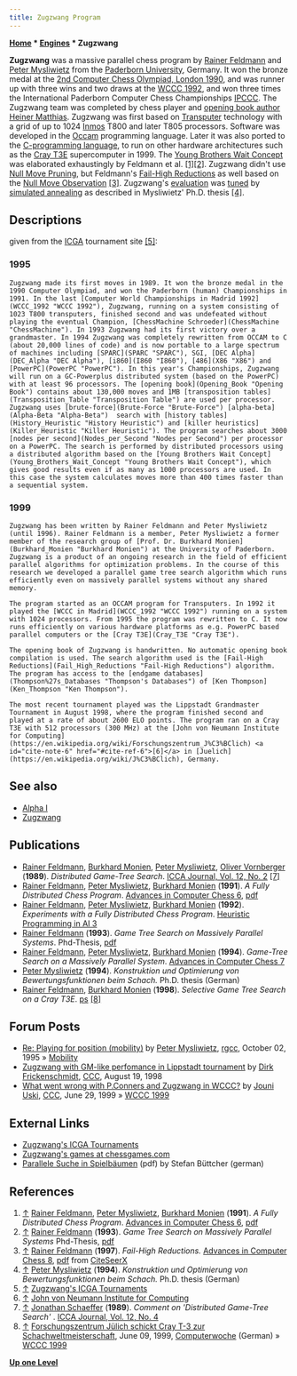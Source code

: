 ```yaml
---
title: Zugzwang Program
---
```

**[Home](Home "Home") \* [Engines](Engines "Engines") \* Zugzwang**


**Zugzwang** was a massive parallel chess program by [Rainer Feldmann](Rainer_Feldmann "Rainer Feldmann") and [Peter Mysliwietz](Peter_Mysliwietz "Peter Mysliwietz") from the [Paderborn University](Paderborn_University "Paderborn University"), Germany. It won the bronze medal at the [2nd Computer Chess Olympiad, London 1990](2nd_Computer_Olympiad#Chess "2nd Computer Olympiad"), and was runner up with three wins and two draws at the [WCCC 1992](WCCC_1992 "WCCC 1992"), and won three times the International Paderborn Computer Chess Championships [IPCCC](IPCCC "IPCCC"). The Zugzwang team was completed by chess player and [opening book author](Category:Opening_Book_Author "Category:Opening Book Author") [Heiner Matthias](Heiner_Matthias "Heiner Matthias"). Zugzwang was first based on [Transputer](Transputer "Transputer") technology with a grid of up to 1024 [Inmos](https://en.wikipedia.org/wiki/Inmos) T800 and later T805 processors. Software was developed in the [Occam](https://en.wikipedia.org/wiki/Occam_%28programming_language%29) programming language. Later it was also ported to the [C-programming language](C "C"), to run on other hardware architectures such as the [Cray T3E](Cray_T3E "Cray T3E") supercomputer in 1999. The [Young Brothers Wait Concept](Young_Brothers_Wait_Concept "Young Brothers Wait Concept") was elaborated exhaustingly by Feldmann et al. <a id="cite-note-1" href="#cite-ref-1">[1]</a><a id="cite-note-2" href="#cite-ref-2">[2]</a>. Zugzwang didn't use [Null Move Pruning](Null_Move_Pruning "Null Move Pruning"), but Feldmann's [Fail-High Reductions](Fail_High_Reductions "Fail-High Reductions") as well based on the [Null Move Observation](Null_Move_Observation "Null Move Observation") <a id="cite-note-3" href="#cite-ref-3">[3]</a>. Zugzwang's [evaluation](Evaluation "Evaluation") was [tuned](Automated_Tuning "Automated Tuning") by [simulated annealing](Simulated_Annealing "Simulated Annealing") as described in Mysliwietz' Ph.D. thesis <a id="cite-note-4" href="#cite-ref-4">[4]</a>.



## Descriptions


given from the [ICGA](ICGA "ICGA") tournament site <a id="cite-note-5" href="#cite-ref-5">[5]</a>:



### 1995



```
Zugzwang made its first moves in 1989. It won the bronze medal in the 1990 Computer Olympiad, and won the Paderborn (human) Championships in 1991. In the last [Computer World Championships in Madrid 1992](WCCC_1992 "WCCC 1992"), Zugzwang, running on a system consisting of 1023 T800 transputers, finished second and was undefeated without playing the eventual Champion, [ChessMachine Schroeder](ChessMachine "ChessMachine"). In 1993 Zugzwang had its first victory over a grandmaster. In 1994 Zugzwang was completely rewritten from OCCAM to C (about 20,000 lines of code) and is now portable to a large spectrum of machines including [SPARC](SPARC "SPARC"), SGI, [DEC Alpha](DEC_Alpha "DEC Alpha"), [i860](I860 "I860"), [486](X86 "X86") and [PowerPC](PowerPC "PowerPC"). In this year's Championships, Zugzwang will run on a GC-Powerplus distributed system (based on the PowerPC) with at least 96 processors. The [opening book](Opening_Book "Opening Book") contains about 130,000 moves and 1MB [transposition tables](Transposition_Table "Transposition Table") are used per processor. Zugzwang uses [brute-force](Brute-Force "Brute-Force") [alpha-beta](Alpha-Beta "Alpha-Beta")  search with [history tables](History_Heuristic "History Heuristic") and [killer heuristics](Killer_Heuristic "Killer Heuristic"). The program searches about 3000 [nodes per second](Nodes_per_Second "Nodes per Second") per processor on a PowerPC. The search is performed by distributed processors using a distributed algorithm based on the [Young Brothers Wait Concept](Young_Brothers_Wait_Concept "Young Brothers Wait Concept"), which gives good results even if as many as 1000 processors are used. In this case the system calculates moves more than 400 times faster than a sequential system. 

```

### 1999



```
Zugzwang has been written by Rainer Feldmann and Peter Mysliwietz (until 1996). Rainer Feldmann is a member, Peter Mysliwietz a former member of the research group of [Prof. Dr. Burkhard Monien](Burkhard_Monien "Burkhard Monien") at the University of Paderborn. Zugzwang is a product of an ongoing research in the field of efficient parallel algorithms for optimization problems. In the course of this research we developed a parallel game tree search algorithm which runs efficiently even on massively parallel systems without any shared memory.

```


```
The program started as an OCCAM program for Transputers. In 1992 it played the [WCCC in Madrid](WCCC_1992 "WCCC 1992") running on a system with 1024 processors. From 1995 the program was rewritten to C. It now runs efficiently on various hardware platforms as e.g. PowerPC based parallel computers or the [Cray T3E](Cray_T3E "Cray T3E").

```


```
The opening book of Zugzwang is handwritten. No automatic opening book compilation is used. The search algorithm used is the [Fail-High Reductions](Fail_High_Reductions "Fail-High Reductions") algorithm. The program has access to the [endgame databases](Thompson%27s_Databases "Thompson's Databases") of [Ken Thompson](Ken_Thompson "Ken Thompson").

```


```
The most recent tournament played was the Lippstadt Grandmaster Tournament in August 1998, where the program finished second and played at a rate of about 2600 ELO points. The program ran on a Cray T3E with 512 processors (300 MHz) at the [John von Neumann Institute for Computing](https://en.wikipedia.org/wiki/Forschungszentrum_J%C3%BClich) <a id="cite-note-6" href="#cite-ref-6">[6]</a> in [Juelich](https://en.wikipedia.org/wiki/J%C3%BClich), Germany. 

```

## See also


* [Alpha I](Alpha_I "Alpha I")
* [Zugzwang](Zugzwang "Zugzwang")


## Publications


* [Rainer Feldmann](Rainer_Feldmann "Rainer Feldmann"), [Burkhard Monien](Burkhard_Monien "Burkhard Monien"), [Peter Mysliwietz](Peter_Mysliwietz "Peter Mysliwietz"), [Oliver Vornberger](Oliver_Vornberger "Oliver Vornberger") (**1989**). *Distributed Game-Tree Search*. [ICCA Journal, Vol. 12, No. 2](ICGA_Journal#12_2 "ICGA Journal") <a id="cite-note-7" href="#cite-ref-7">[7]</a>
* [Rainer Feldmann](Rainer_Feldmann "Rainer Feldmann"), [Peter Mysliwietz](Peter_Mysliwietz "Peter Mysliwietz"), [Burkhard Monien](Burkhard_Monien "Burkhard Monien") (**1991**). *A Fully Distributed Chess Program*. [Advances in Computer Chess 6](Advances_in_Computer_Chess_6 "Advances in Computer Chess 6"), [pdf](http://www.top-5000.nl/ps/A%20fully%20distribuited%20chess%20program.pdf)
* [Rainer Feldmann](Rainer_Feldmann "Rainer Feldmann"), [Peter Mysliwietz](Peter_Mysliwietz "Peter Mysliwietz"), [Burkhard Monien](Burkhard_Monien "Burkhard Monien") (**1992**). *Experiments with a Fully Distributed Chess Program*. [Heuristic Programming in AI 3](3rd_Computer_Olympiad#Workshop "3rd Computer Olympiad")
* [Rainer Feldmann](Rainer_Feldmann "Rainer Feldmann") (**1993**). *Game Tree Search on Massively Parallel Systems*. Phd-Thesis, [pdf](http://www2.cs.uni-paderborn.de/fachbereich/AG/monien/PUBLICATIONS/POSTSCRIPTS/feldmann_phd.pdf)
* [Rainer Feldmann](Rainer_Feldmann "Rainer Feldmann"), [Peter Mysliwietz](Peter_Mysliwietz "Peter Mysliwietz"), [Burkhard Monien](Burkhard_Monien "Burkhard Monien") (**1994**). *Game-Tree Search on a Massively Parallel System*. [Advances in Computer Chess 7](Advances_in_Computer_Chess_7 "Advances in Computer Chess 7")
* [Peter Mysliwietz](Peter_Mysliwietz "Peter Mysliwietz") (**1994**). *Konstruktion und Optimierung von Bewertungsfunktionen beim Schach.* Ph.D. thesis (German)
* [Rainer Feldmann](Rainer_Feldmann "Rainer Feldmann"), [Burkhard Monien](Burkhard_Monien "Burkhard Monien") (**1998**). *Selective Game Tree Search on a Cray T3E*. [ps](http://www2.cs.uni-paderborn.de/fachbereich/AG/monien/PUBLICATIONS/POSTSCRIPTS/FM_T3E.ps.Z) <a id="cite-note-8" href="#cite-ref-8">[8]</a>


## Forum Posts


* [Re: Playing for position (mobility)](http://groups.google.com/group/rec.games.chess.computer/msg/6d07c745072dc611) by [Peter Mysliwietz](Peter_Mysliwietz "Peter Mysliwietz"), [rgcc](Computer_Chess_Forums "Computer Chess Forums"), October 02, 1995 » [Mobility](Mobility "Mobility")
* [Zugzwang with GM-like perfomance in Lippstadt tournament](https://www.stmintz.com/ccc/index.php?id=25061) by [Dirk Frickenschmidt](Dirk_Frickenschmidt "Dirk Frickenschmidt"), [CCC](CCC "CCC"), August 19, 1998
* [What went wrong with P.Conners and Zugzwang in WCCC?](https://www.stmintz.com/ccc/index.php?id=58557) by [Jouni Uski](Jouni_Uski "Jouni Uski"), [CCC](CCC "CCC"), June 29, 1999 » [WCCC 1999](WCCC_1999 "WCCC 1999")


## External Links


* [Zugzwang's ICGA Tournaments](https://www.game-ai-forum.org/icga-tournaments/program.php?id=54)
* [Zugzwang's games at chessgames.com](http://www.chessgames.com/perl/ezsearch.pl?search=Zugzwang)
* [Parallele Suche in Spielbäumen](http://www.faui01.de/brettspiele/parallel.pdf) (pdf) by Stefan Büttcher (german)


## References


1. <a id="cite-ref-1" href="#cite-note-1">↑</a> [Rainer Feldmann](Rainer_Feldmann "Rainer Feldmann"), [Peter Mysliwietz](Peter_Mysliwietz "Peter Mysliwietz"), [Burkhard Monien](Burkhard_Monien "Burkhard Monien") (**1991**). *A Fully Distributed Chess Program*. [Advances in Computer Chess 6](Advances_in_Computer_Chess_6 "Advances in Computer Chess 6"), [pdf](http://www.top-5000.nl/ps/A%20fully%20distribuited%20chess%20program.pdf)
2. <a id="cite-ref-2" href="#cite-note-2">↑</a> [Rainer Feldmann](Rainer_Feldmann "Rainer Feldmann") (**1993**). *Game Tree Search on Massively Parallel Systems* Phd-Thesis, [pdf](http://wwwcs.uni-paderborn.de/fachbereich/AG/monien/PUBLICATIONS/POSTSCRIPTS/feldmann_phd.pdf)
3. <a id="cite-ref-3" href="#cite-note-3">↑</a> [Rainer Feldmann](Rainer_Feldmann "Rainer Feldmann") (**1997**). *Fail-High Reductions.* [Advances in Computer Chess 8](Advances_in_Computer_Chess_8 "Advances in Computer Chess 8"), [pdf](http://citeseerx.ist.psu.edu/viewdoc/download;jsessionid=4399933A9FAE32A9C855DED714120C66?doi=10.1.1.51.4897&rep=rep1&type=pdf) from [CiteSeerX](http://citeseerx.ist.psu.edu/viewdoc/summary?doi=10.1.1.51.4897)
4. <a id="cite-ref-4" href="#cite-note-4">↑</a>  [Peter Mysliwietz](Peter_Mysliwietz "Peter Mysliwietz") (**1994**). *Konstruktion und Optimierung von Bewertungsfunktionen beim Schach.* Ph.D. thesis (German)
5. <a id="cite-ref-5" href="#cite-note-5">↑</a> [Zugzwang's ICGA Tournaments](https://www.game-ai-forum.org/icga-tournaments/program.php?id=54)
6. <a id="cite-ref-6" href="#cite-note-6">↑</a> [John von Neumann Institute for Computing](http://fzj.helmholtz.de/nic/nic-e.html)
7. <a id="cite-ref-7" href="#cite-note-7">↑</a> [Jonathan Schaeffer](Jonathan_Schaeffer "Jonathan Schaeffer") (**1989**). *Comment on 'Distributed Game-Tree Search'* . [ICCA Journal, Vol. 12, No. 4](ICGA_Journal#12_4 "ICGA Journal")
8. <a id="cite-ref-8" href="#cite-note-8">↑</a> [Forschungszentrum Jülich schickt Cray T-3 zur Schachweltmeisterschaft](https://www.computerwoche.de/a/forschungszentrum-juelich-schickt-cray-t-3-zur-schachweltmeisterschaft,508177), June 09, 1999, [Computerwoche](Computerworld#Woche "Computerworld") (German) » [WCCC 1999](WCCC_1999 "WCCC 1999")

**[Up one Level](Engines "Engines")**







 
